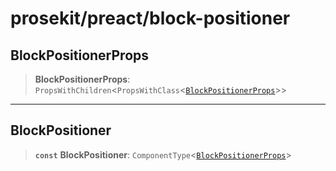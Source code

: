 # prosekit/preact/block-positioner

<a id="BlockPositionerProps" name="BlockPositionerProps"></a>

## BlockPositionerProps

> **BlockPositionerProps**: `PropsWithChildren`\<`PropsWithClass`\<[`BlockPositionerProps`](../lit/block-positioner.md#BlockPositionerProps)\>\>

***

<a id="BlockPositioner" name="BlockPositioner"></a>

## BlockPositioner

> **`const`** **BlockPositioner**: `ComponentType`\<[`BlockPositionerProps`](block-positioner.md#BlockPositionerProps)\>
